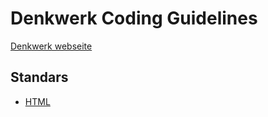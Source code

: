 # Denkwerk Coding Guidelines

[Denkwerk webseite](http://www.denkwerk.com)

## Standars
- [HTML](https://github.com/denkwerk/standards/blob/master/HTML/html-standard.md)